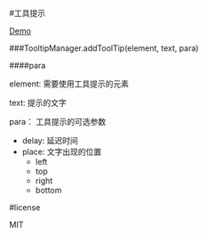 #工具提示

[Demo](http://codepen.io/zzuieliyaoli/pen/GJEWBJ)

###TooltipManager.addToolTip(element, text, para)

####para

element: 需要使用工具提示的元素

text: 提示的文字

para： 工具提示的可选参数

 - delay: 延迟时间
 - place: 文字出现的位置
	- left
	- top
	- right
	- bottom

#license

MIT